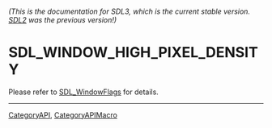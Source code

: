 ###### (This is the documentation for SDL3, which is the current stable version. [SDL2](https://wiki.libsdl.org/SDL2/) was the previous version!)
# SDL_WINDOW_HIGH_PIXEL_DENSITY

Please refer to [SDL_WindowFlags](SDL_WindowFlags) for details.

----
[CategoryAPI](CategoryAPI), [CategoryAPIMacro](CategoryAPIMacro)

